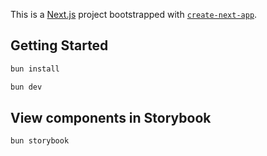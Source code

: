 This is a [Next.js](https://nextjs.org/) project bootstrapped with [`create-next-app`](https://github.com/vercel/next.js/tree/canary/packages/create-next-app).

## Getting Started

```bash
bun install

bun dev
```

## View components in Storybook

```bash
bun storybook
```
